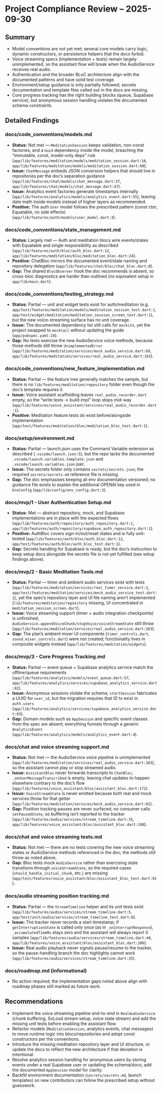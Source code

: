 # Project Compliance Review – 2025-09-30

## Summary
- Model conventions are not yet met; several core models carry logic, dynamic constructors, or persistence helpers that the docs forbid.
- Voice streaming specs (implementation + tests) remain largely unimplemented, so the assistant flow will break when the AudioService receives real audio.
- Authentication and the broader BLoC architecture align with the documented patterns and have solid test coverage.
- Environment/setup guidance is only partially followed; secrets documentation and template files called out in the docs are missing.
- Core progress tracking has the right building blocks (queue, Supabase service), but anonymous session handling violates the documented schema constraints.

## Detailed Findings

### docs/code_conventions/models.md
- **Status:** Not met — `MeditationSession` keeps validation, non-const factories, and a `Uuid` dependency inside the model, breaching the “immutable, const, model-only deps” rule (`app/lib/features/meditation/models/meditation_session.dart:16`, `app/lib/features/meditation/models/meditation_session.dart:60`).
- **Issue:** `ChatMessage` embeds JSON conversion helpers that should live in repositories per the doc’s separation guidance (`app/lib/features/chat/models/chat_message.dart:37`, `app/lib/features/chat/models/chat_message.dart:47`).
- **Issue:** Analytics event factories generate timestamps internally (`app/lib/features/analytics/models/analytics_event.dart:55`), leaving date math inside models instead of higher layers as recommended.
- **Positive:** The auth `User` model follows the prescribed pattern (const ctor, Equatable, no side effects) (`app/lib/features/auth/models/user_model.dart:3`).

### docs/code_conventions/state_management.md
- **Status:** Largely met — Auth and meditation blocs wire events/states with Equatable and single responsibility as described (`app/lib/features/auth/bloc/auth_bloc.dart:12`, `app/lib/features/meditation/bloc/meditation_bloc.dart:24`).
- **Positive:** ChatBloc mirrors the documented event/state naming and repository delegation (`app/lib/features/chat/bloc/chat_bloc.dart:8`).
- **Gap:** The shared `BlocObserver` hook the doc recommends is absent, so cross-bloc diagnostics are harder than outlined (no equivalent setup in `app/lib/main.dart`).

### docs/code_conventions/testing_strategy.md
- **Status:** Partial — unit and widget tests exist for auth/meditation (e.g. `app/test/features/meditation/models/meditation_session_test.dart:1`, `app/test/widget/meditation/meditation_session_screen_test.dart:1`), but the new voice-streaming surface has no unit coverage.
- **Issue:** The documented dependency list still calls for `mockito`, yet the project swapped to `mocktail` without updating the guide (`app/pubspec.yaml:24`).
- **Gap:** No tests exercise the new AudioService voice methods, because those methods still throw `UnimplementedError` (`app/lib/features/meditation/services/mock_audio_service.dart:69`, `app/lib/features/meditation/services/real_audio_service.dart:163`).

### docs/code_conventions/new_feature_implementation.md
- **Status:** Partial — the feature tree generally matches the sample, but there is no `lib/features/meditation/repository` folder even though the doc’s template requires it.
- **Issue:** Voice assistant scaffolding leaves `real_audio_recorder.dart` empty, so the “write tests → build impl” loop stops mid-way (`app/lib/features/voice_assistant/services/real_audio_recorder.dart:1`).
- **Positive:** Meditation feature tests do exist before/alongside implementation (`app/test/features/meditation/bloc/meditation_bloc_test.dart:1`).

### docs/setup/environment.md
- **Status:** Partial — launch.json uses the Command Variable extension as described (`.vscode/launch.json:5`), but the repo lacks the documented `.vscode/launch.variables.template.json` and `.vscode/launch.variables.json` pair.
- **Issue:** The secrets folder only contains `secrets/secrets.json`; the required `secrets/secrets.md` reference file is missing.
- **Gap:** The doc emphasises keeping all env documentation versioned; no guidance file exists to explain the additional OPENAI key used in `EnvConfig` (`app/lib/config/env_config.dart:3`).

### docs/mvp/1 - User Authentication Setup.md
- **Status:** Met — abstract repository, mock, and Supabase implementations are in place with the expected flows (`app/lib/features/auth/repository/auth_repository.dart:1`, `app/lib/features/auth/repository/supabase_auth_repository.dart:1`).
- **Positive:** AuthBloc covers sign-in/out/reset states and is fully unit-tested (`app/lib/features/auth/bloc/auth_bloc.dart:12`, `app/test/features/auth/bloc/auth_bloc_test.dart:1`).
- **Gap:** Secrets handling for Supabase is ready, but the doc’s instruction to keep setup docs alongside the secrets file is not yet fulfilled (see setup findings above).

### docs/mvp/2 - Basic Meditation Tools.md
- **Status:** Partial — timer and ambient audio services exist with tests (`app/lib/features/meditation/services/real_timer_service.dart:1`, `app/test/features/meditation/services/mock_audio_service_test.dart:1`), yet the spec’s repository layer and UI file naming aren’t implemented (`lib/features/meditation/repository` missing, UI concentrated in `meditation_session_screen.dart`).
- **Issue:** Voice streaming support (timer + audio integration checkpoints) is unfinished; `AudioService.appendVoiceChunk/stopVoice/voiceStreamState` still throw (`app/lib/features/meditation/services/real_audio_service.dart:163`).
- **Gap:** The plan’s ambient mixer UI components (`timer_controls.dart`, `sound_mixer_controls.dart`) were not created; functionality lives in composite widgets instead (`app/lib/features/meditation/widgets`).

### docs/mvp/3 - Core Progress Tracking.md
- **Status:** Partial — event queue + Supabase analytics service match the offline/queue requirements (`app/lib/features/analytics/models/event_queue.dart:57`, `app/lib/features/analytics/services/supabase_analytics_service.dart:82`).
- **Issue:** Anonymous sessions violate the schema; `startSession` fabricates a UUID for `user_id`, but the migration requires that ID to exist in `auth.users` (`app/lib/features/analytics/services/supabase_analytics_service.dart:93`).
- **Gap:** Domain models such as `AppSession` and specific event classes from the spec are absent; everything funnels through a generic `AnalyticsEvent` (`app/lib/features/analytics/models/analytics_event.dart:4`).

### docs/chat and voice streaming support.md
- **Status:** Not met — the AudioService voice pipeline is unimplemented (`app/lib/features/meditation/services/real_audio_service.dart:163`), so the assistant cannot play or stop streamed audio.
- **Issue:** `AssistantBloc` never forwards transcripts to `ChatBloc`; `_onUserMessageTranscribed` is empty, leaving chat updates to happen elsewhere contrary to the doc’s flow (`app/lib/features/voice_assistant/bloc/assistant_bloc.dart:172`).
- **Issue:** `VoiceStreamState` is never emitted because both real and mock services throw for that getter (`app/lib/features/meditation/services/mock_audio_service.dart:81`).
- **Gap:** Position tracking pauses are never surfaced; no consumer calls `setPausedState`, so buffering isn’t reported to the tracker (`app/lib/features/audio/services/stream_timeline.dart:35`, `app/lib/features/voice_assistant/bloc/assistant_bloc.dart:188`).

### docs/chat and voice streaming tests.md
- **Status:** Not met — there are no tests covering the new voice streaming states or AudioService methods referenced in the doc; the methods still throw as noted above.
- **Gap:** Bloc tests mock `AudioService` rather than exercising state transitions through `voiceStreamState`, so the required cases (`should_handle_initial_chunk`, etc.) are missing (`app/test/features/voice_assistant/bloc/assistant_bloc_test.dart:92`).

### docs/audio streaming position tracking.md
- **Status:** Partial — the `StreamTimeline` helper and its unit tests exist (`app/lib/features/audio/services/stream_timeline.dart:5`, `app/test/unit/audio/services/stream_timeline_test.dart:6`).
- **Issue:** The tracker never records a start timestamp; if `getInterruptionState` is called only once (as in `_onInterruptResponse`), `_accumulatedTimeMs` stays zero and the assistant will always report 0 samples (`app/lib/features/audio/services/stream_timeline.dart:40`, `app/lib/features/voice_assistant/bloc/assistant_bloc.dart:206`).
- **Issue:** Real audio playback never signals pause/resume to the tracker, so the pause-handling branch the doc highlights cannot work (`app/lib/features/audio/services/stream_timeline.dart:35`).

### docs/roadmap.md (informational)
- No action required; the implementation gaps noted above align with roadmap phases still marked as future work.

## Recommendations
- Implement the voice streaming pipeline end-to-end in `RealAudioService` (chunk buffering, SoLoud stream setup, voice state stream) and add the missing unit tests before enabling the assistant flow.
- Refactor models (`MeditationSession`, analytics events, chat messages) to move runtime logic into blocs/repositories and adopt const constructors per the conventions.
- Introduce the missing meditation repository layer and UI structure, or update the docs to reflect the new architecture if that deviation is intentional.
- Resolve analytics session handling for anonymous users by storing events under a real Supabase user or updating the schema/docs; add the documented `AppSession` model for clarity.
- Backfill environment documentation (`secrets/secrets.md`, launch templates) so new contributors can follow the prescribed setup without guesswork.
